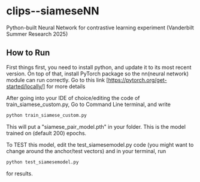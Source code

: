 
# clips--siameseNN

Python-built Neural Network for contrastive learning experiment (Vanderbilt Summer Research 2025)



## How to Run
First things first, you need to install python, and update it to its most recent version.
On top of that, install PyTorch package so the nn(neural network) module can run correctly. Go to this link [https://pytorch.org/get-started/locally/] for more details

After going into your IDE of choice/editing the code of train_siamese_custom.py,
Go to Command Line terminal, and write

```bash
python train_siamese_custom.py
```
This will put a "siamese_pair_model.pth" in your folder. This is the model trained on (default 200) epochs.

To TEST this model, edit the test_siamesemodel.py code (you might want to change around the anchor/test vectors) and in your terminal, run 

```bash
python test_siamesemodel.py
```
for results.
